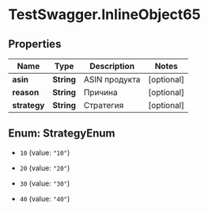 # TestSwagger.InlineObject65

## Properties

Name | Type | Description | Notes
------------ | ------------- | ------------- | -------------
**asin** | **String** | ASIN продукта | [optional] 
**reason** | **String** | Причина | [optional] 
**strategy** | **String** | Стратегия | [optional] 



## Enum: StrategyEnum


* `10` (value: `"10"`)

* `20` (value: `"20"`)

* `30` (value: `"30"`)

* `40` (value: `"40"`)




